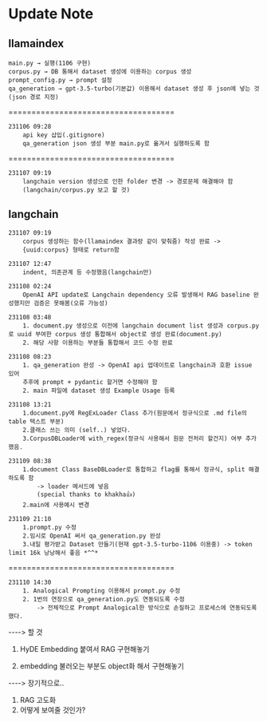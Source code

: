 # Update Note

## llamaindex

    main.py → 실행(1106 구현)
    corpus.py → DB 통해서 dataset 생성에 이용하는 corpus 생성
    prompt_config.py → prompt 설정
    qa_generation → gpt-3.5-turbo(기본값) 이용해서 dataset 생성 후 json에 넣는 것(json 경로 지정)
====================================

    231106 09:28
        api key 삽입(.gitignore)
        qa_generation json 생성 부분 main.py로 옮겨서 실행하도록 함
====================================

    231107 09:19
        langchain version 생성으로 인한 folder 변경 -> 경로문제 해결해야 함
        (langchain/corpus.py 보고 할 것)

## langchain

    231107 09:19
        corpus 생성하는 함수(llamaindex 결과랑 같이 맞춰줌) 작성 완료 -> 
        {uuid:corpus} 형태로 return함

    231107 12:47
        indent, 의존관계 등 수정했음(langchain만)

    231108 02:24
        OpenAI API update로 Langchain dependency 오류 발생해서 RAG baseline 완성했지만 검증은 못해봄(오류 가능성)

    231108 03:48
        1. document.py 생성으로 이전에 langchain document list 생성과 corpus.py로 uuid 부여한 corpus 생성 통합해서 object로 생성 완료(document.py)
        2. 해당 사항 이용하는 부분들 통합해서 코드 수정 완료

    231108 08:23
        1. qa_generation 완성 -> OpenAI api 업데이트로 langchain과 호환 issue 있어
        추후에 prompt + pydantic 할거면 수정해야 함
        2. main 파일에 dataset 생성 Example Usage 등록

    231108 13:21
        1.document.py에 RegExLoader Class 추가(원문에서 정규식으로 .md file의 table 텍스트 부분)
        2.클래스 쓰는 의미 (self..) 넣었다.
        3.CorpusDBLoader에 with_regex(정규식 사용해서 원문 전처리 할건지) 여부 추가했음.
        
    231109 08:38
        1.document Class BaseDBLoader로 통합하고 flag를 통해서 정규식, split 해결하도록 함 
            -> loader 메서드에 넣음
            (special thanks to khakha👍)
        2.main에 사용예시 변경

    231109 21:10
        1.prompt.py 수정 
        2.임시로 OpenAI 써서 qa_generation.py 완성
        3.내일 평가받고 Dataset 만들기(현재 gpt-3.5-turbo-1106 이용중) -> token limit 16k 낭낭해서 좋음 *^^*

====================================

    231110 14:30
        1. Analogical Prompting 이용해서 prompt.py 수정
        2. 1번의 연장으로 qa_generation.py도 연동되도록 수정
            -> 전체적으로 Prompt Analogical한 방식으로 손질하고 프로세스에 연동되도록 했다.

----> 할 것

1. HyDE Embedding 붙여서 RAG 구현해놓기

2. embedding 불러오는 부분도 object화 해서 구현해놓기

----> 장기적으로..

1. RAG 고도화
2. 어떻게 보여줄 것인가?

